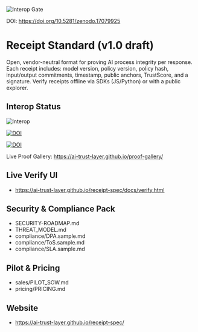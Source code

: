 ![Interop Gate](https://github.com/ai-trust-layer/receipt-spec/actions/workflows/interop.yml/badge.svg)

DOI: https://doi.org/10.5281/zenodo.17079925

# Receipt Standard (v1.0 draft)
Open, vendor-neutral format for proving AI process integrity per response.
Each receipt includes: model version, policy version, policy hash, input/output commitments, timestamp, public anchors, TrustScore, and a signature.
Verify receipts offline via SDKs (JS/Python) or with a public explorer.

## Interop Status
![Interop](https://github.com/ai-trust-layer/receipt-spec/actions/workflows/interop-check.yml/badge.svg)

[![DOI](https://zenodo.org/badge/DOI/10.5281/.svg)](https://doi.org/10.5281/)

[![DOI](https://zenodo.org/badge/DOI/10.5281/.svg)](https://doi.org/10.5281/)

Live Proof Gallery: https://ai-trust-layer.github.io/proof-gallery/

## Live Verify UI

- https://ai-trust-layer.github.io/receipt-spec/docs/verify.html

## Security & Compliance Pack

- SECURITY-ROADMAP.md
- THREAT_MODEL.md
- compliance/DPA.sample.md
- compliance/ToS.sample.md
- compliance/SLA.sample.md

## Pilot & Pricing

- sales/PILOT_SOW.md
- pricing/PRICING.md

## Website

- https://ai-trust-layer.github.io/receipt-spec/
